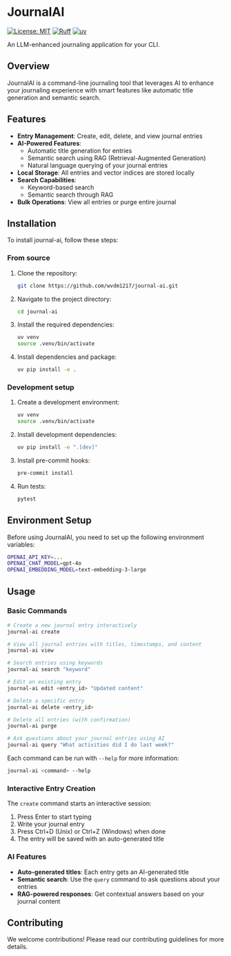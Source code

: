 # JournalAI


[![License: MIT](https://img.shields.io/badge/License-MIT-yellow.svg)](https://opensource.org/licenses/MIT)
[![Ruff](https://img.shields.io/endpoint?url=https://raw.githubusercontent.com/astral-sh/ruff/main/assets/badge/v2.json)](https://github.com/astral-sh/ruff)
[![uv](https://img.shields.io/endpoint?url=https://raw.githubusercontent.com/astral-sh/uv/main/assets/badge/v0.json)](https://github.com/astral-sh/uv)


An LLM-enhanced journaling application for your CLI.

## Overview
JournalAI is a command-line journaling tool that leverages AI to enhance your journaling experience with smart features like automatic title generation and semantic search.

## Features
- **Entry Management**: Create, edit, delete, and view journal entries
- **AI-Powered Features**:
  - Automatic title generation for entries
  - Semantic search using RAG (Retrieval-Augmented Generation)
  - Natural language querying of your journal entries
- **Local Storage**: All entries and vector indices are stored locally
- **Search Capabilities**: 
  - Keyword-based search
  - Semantic search through RAG
- **Bulk Operations**: View all entries or purge entire journal

## Installation
To install journal-ai, follow these steps:

### From source

1. Clone the repository:
    ```sh
    git clone https://github.com/wvdm1217/journal-ai.git
    ```

2. Navigate to the project directory:
    ```sh
    cd journal-ai
    ```

3. Install the required dependencies:
    ```sh
    uv venv
    source .venv/bin/activate
    ```

4. Install dependencies and package:
    ```sh
    uv pip install -e .
    ```

### Development setup

1. Create a development environment:
    ```sh
    uv venv
    source .venv/bin/activate
    ```

2. Install development dependencies:
    ```sh
    uv pip install -e ".[dev]"
    ```

3. Install pre-commit hooks:
    ```sh
    pre-commit install
    ```

4. Run tests:
    ```sh
    pytest
    ```

## Environment Setup
Before using JournalAI, you need to set up the following environment variables:

```sh
OPENAI_API_KEY=...
OPENAI_CHAT_MODEL=gpt-4o
OPENAI_EMBEDDING_MODEL=text-embedding-3-large
```

## Usage

### Basic Commands

```sh
# Create a new journal entry interactively
journal-ai create

# View all journal entries with titles, timestamps, and content
journal-ai view

# Search entries using keywords
journal-ai search "keyword"

# Edit an existing entry
journal-ai edit <entry_id> "Updated content"

# Delete a specific entry
journal-ai delete <entry_id>

# Delete all entries (with confirmation)
journal-ai purge

# Ask questions about your journal entries using AI
journal-ai query "What activities did I do last week?"
```

Each command can be run with `--help` for more information:
```sh
journal-ai <command> --help
```

### Interactive Entry Creation
The `create` command starts an interactive session:
1. Press Enter to start typing
2. Write your journal entry
3. Press Ctrl+D (Unix) or Ctrl+Z (Windows) when done
4. The entry will be saved with an auto-generated title

### AI Features
- **Auto-generated titles**: Each entry gets an AI-generated title
- **Semantic search**: Use the `query` command to ask questions about your entries
- **RAG-powered responses**: Get contextual answers based on your journal content

## Contributing
We welcome contributions! Please read our contributing guidelines for more details.
